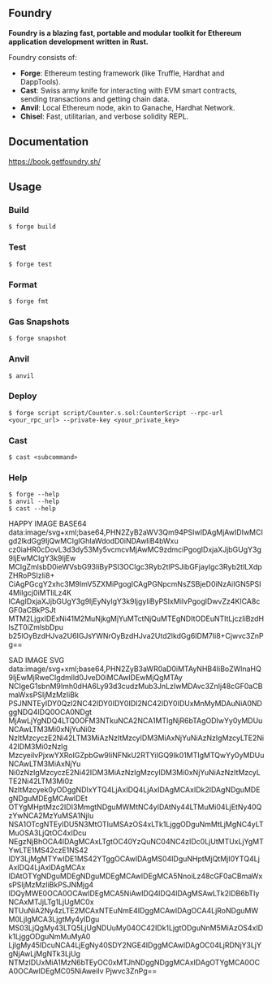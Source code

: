 ## Foundry

**Foundry is a blazing fast, portable and modular toolkit for Ethereum application development written in Rust.**

Foundry consists of:

-   **Forge**: Ethereum testing framework (like Truffle, Hardhat and DappTools).
-   **Cast**: Swiss army knife for interacting with EVM smart contracts, sending transactions and getting chain data.
-   **Anvil**: Local Ethereum node, akin to Ganache, Hardhat Network.
-   **Chisel**: Fast, utilitarian, and verbose solidity REPL.

## Documentation

https://book.getfoundry.sh/

## Usage

### Build

```shell
$ forge build
```

### Test

```shell
$ forge test
```

### Format

```shell
$ forge fmt
```

### Gas Snapshots

```shell
$ forge snapshot
```

### Anvil

```shell
$ anvil
```

### Deploy

```shell
$ forge script script/Counter.s.sol:CounterScript --rpc-url <your_rpc_url> --private-key <your_private_key>
```

### Cast

```shell
$ cast <subcommand>
```

### Help

```shell
$ forge --help
$ anvil --help
$ cast --help
```




HAPPY IMAGE BASE64 
data:image/svg+xml;base64,PHN2ZyB2aWV3Qm94PSIwIDAgMjAwIDIwMCIgd2lkdGg9IjQwMCIgIGhlaWdodD0iNDAwIiB4bWxu
cz0iaHR0cDovL3d3dy53My5vcmcvMjAwMC9zdmciPgogIDxjaXJjbGUgY3g9IjEwMCIgY3k9IjEw
MCIgZmlsbD0ieWVsbG93IiByPSI3OCIgc3Ryb2tlPSJibGFjayIgc3Ryb2tlLXdpZHRoPSIzIi8+
CiAgPGcgY2xhc3M9ImV5ZXMiPgogICAgPGNpcmNsZSBjeD0iNzAiIGN5PSI4MiIgcj0iMTIiLz4K
ICAgIDxjaXJjbGUgY3g9IjEyNyIgY3k9IjgyIiByPSIxMiIvPgogIDwvZz4KICA8cGF0aCBkPSJt
MTM2LjgxIDExNi41M2MuNjkgMjYuMTctNjQuMTEgNDItODEuNTItLjczIiBzdHlsZT0iZmlsbDpu
b25lOyBzdHJva2U6IGJsYWNrOyBzdHJva2Utd2lkdGg6IDM7Ii8+Cjwvc3ZnPg==



SAD IMAGE SVG
data:image/svg+xml;base64,PHN2ZyB3aWR0aD0iMTAyNHB4IiBoZWlnaHQ9IjEwMjRweCIgdmlld0JveD0iMCAwIDEwMjQgMTAy
NCIgeG1sbnM9Imh0dHA6Ly93d3cudzMub3JnLzIwMDAvc3ZnIj48cGF0aCBmaWxsPSIjMzMzIiBk
PSJNNTEyIDY0QzI2NC42IDY0IDY0IDI2NC42IDY0IDUxMnMyMDAuNiA0NDggNDQ4IDQ0OCA0NDgt
MjAwLjYgNDQ4LTQ0OFM3NTkuNCA2NCA1MTIgNjR6bTAgODIwYy0yMDUuNCAwLTM3Mi0xNjYuNi0z
NzItMzcyczE2Ni42LTM3MiAzNzItMzcyIDM3MiAxNjYuNiAzNzIgMzcyLTE2Ni42IDM3Mi0zNzIg
MzcyeiIvPjxwYXRoIGZpbGw9IiNFNkU2RTYiIGQ9Ik01MTIgMTQwYy0yMDUuNCAwLTM3MiAxNjYu
Ni0zNzIgMzcyczE2Ni42IDM3MiAzNzIgMzcyIDM3Mi0xNjYuNiAzNzItMzcyLTE2Ni42LTM3Mi0z
NzItMzcyek0yODggNDIxYTQ4LjAxIDQ4LjAxIDAgMCAxIDk2IDAgNDguMDEgNDguMDEgMCAwIDEt
OTYgMHptMzc2IDI3MmgtNDguMWMtNC4yIDAtNy44LTMuMi04LjEtNy40QzYwNCA2MzYuMSA1NjIu
NSA1OTcgNTEyIDU5N3MtOTIuMSAzOS4xLTk1LjggODguNmMtLjMgNC4yLTMuOSA3LjQtOC4xIDcu
NEgzNjBhOCA4IDAgMCAxLTgtOC40YzQuNC04NC4zIDc0LjUtMTUxLjYgMTYwLTE1MS42czE1NS42
IDY3LjMgMTYwIDE1MS42YTggOCAwIDAgMS04IDguNHptMjQtMjI0YTQ4LjAxIDQ4LjAxIDAgMCAx
IDAtOTYgNDguMDEgNDguMDEgMCAwIDEgMCA5NnoiLz48cGF0aCBmaWxsPSIjMzMzIiBkPSJNMjg4
IDQyMWE0OCA0OCAwIDEgMCA5NiAwIDQ4IDQ4IDAgMSAwLTk2IDB6bTIyNCAxMTJjLTg1LjUgMC0x
NTUuNiA2Ny4zLTE2MCAxNTEuNmE4IDggMCAwIDAgOCA4LjRoNDguMWM0LjIgMCA3LjgtMy4yIDgu
MS03LjQgMy43LTQ5LjUgNDUuMy04OC42IDk1LjgtODguNnM5MiAzOS4xIDk1LjggODguNmMuMyA0
LjIgMy45IDcuNCA4LjEgNy40SDY2NGE4IDggMCAwIDAgOC04LjRDNjY3LjYgNjAwLjMgNTk3LjUg
NTMzIDUxMiA1MzN6bTEyOC0xMTJhNDggNDggMCAxIDAgOTYgMCA0OCA0OCAwIDEgMC05NiAweiIv
Pjwvc3ZnPg==